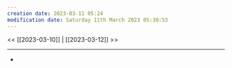 ```yaml
---
creation date: 2023-03-11 05:24
modification date: Saturday 11th March 2023 05:30:53
---
```


<< [[2023-03-10]] | [[2023-03-12]] >>

---

- 
